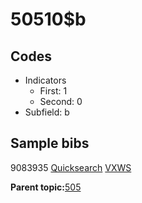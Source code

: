 # 50510$b

## Codes

-   Indicators
    -   First: 1
    -   Second: 0
-   Subfield: b

## Sample bibs

9083935 [Quicksearch](https://search.library.yale.edu/catalog/9083935) [VXWS](http://prodorbis.library.yale.edu:7014/vxws/GetHoldingsService?bibId=9083935)

**Parent topic:**[505](../../tags/505/505.md)

